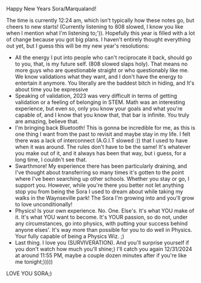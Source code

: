 
Happy New Years Sora/Marqualand!

The time is currently 12:24 am, which isn't typically how these notes go, but cheers to new starts! (Currently listening to 808 slowed, I know you like when I mention what I'm listening to;')). Hopefully this year is filled with a lot of change because you got big plans. I haven't entirely thought everything out yet, but I guess this will be my new year's resolutions:

- All the energy I put into people who can't reciprocate it back, should go to you, that, is my future self. (808 slowed slaps holy). That means no more guys who are questionable straight or who questionably like me. We know validations what they want, and I don't have the energy to entertain it anymore. You literally are the baddest bitch in hiding, and It's about time you be expressive
- Speaking of validation, 2023 was very difficult in terms of getting validation or a feeling of belonging in STEM. Math was an interesting experience, but even so, only you know your goals and what you're capable of, and I know that you know that, that bar is infinite. You truly are amazing, believe that.
- I'm bringing back Bluetooth! This is gonna be incredible for me, as this is one thing I want from the past to revisit and maybe stay in my life. I felt there was a lack of interconnect (A.G.I.T slowed :)) that I used to have when it was around. The rules don't have to be the same! It's whatever you make out of it, and it always has been that way, but i guess, for a long time, I couldn't see that. 
- Swarthmore! My experience there has been particularly draining, and I've thought about transferring so many times it's gotten to the point where I've been searching up other schools. Whether you stay or go, I support you. However, while you're there you better not let anything stop you from being the Sora I used to dream about while taking my walks in the Waynseville park! The Sora I'm growing into and you'll grow to love unconditionally!
- Physics! Is your own experience. No. One. Else's. It's what YOU make of it. It's what YOU want to become. It's YOUR passion, so do not, under any circumstances, go into physics, with putting your success behind anyone elses'. It's way more than possible for you to do well in Physics. Your fully capable of being a Physics Wiz. ;)
- Last thing. I love you (SURVIVERATION). And you'll surprise yourself if you don't watch how much you'll shine;) I'll catch you again 12/31/2024 at around 11:55 PM, maybe a couple dozen minutes after if you're like me tonight;)))))



LOVE YOU SORA;)